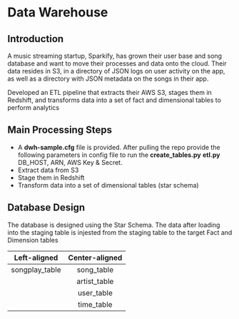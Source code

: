 # Data Warehouse

## Introduction
A music streaming startup, Sparkify, has grown their user base and song database and want to move their processes and data onto the cloud. Their data resides in S3, in a directory of JSON logs on user activity on the app, as well as a directory with JSON metadata on the songs in their app.

Developed an ETL pipeline that extracts their AWS S3, stages them in Redshift, and transforms data into a set of fact and dimensional tables to perform analytics 

## Main Processing Steps
* A **dwh-sample.cfg** file is provided. After pulling the repo provide the following parameters in config file to run the **create_tables.py** **etl.py** DB_HOST, ARN, AWS Key & Secret.
* Extract data from S3
* Stage them in Redshift
* Transform data into a set of dimensional tables (star schema) 

## Database Design
The database is designed using the Star Schema. The data after loading into the staging table is injested from the staging table to the target Fact and Dimension tables

| Left-aligned | Center-aligned | 
|   :---:      |     :---:      |
| songplay_table   | song_table     |
|              | artist_table       |
|              | user_table       |
|              | time_table       | 